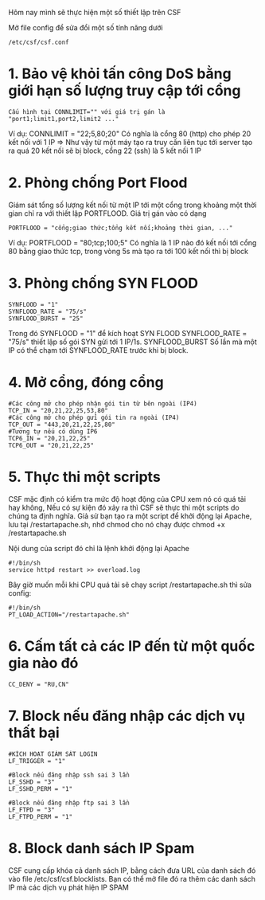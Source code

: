 Hôm nay mình sẽ thực hiện một số thiết lập trên CSF

Mở file config để sửa đổi một số tính năng dưới
```
/etc/csf/csf.conf
```

# 1. Bảo vệ khỏi tấn công DoS bằng giới hạn số lượng truy cập tới cổng
```
Cấu hình tại CONNLIMIT="" với giá trị gán là "port1;limit1,port2,limit2 ..."
```

Ví dụ: CONNLIMIT = "22;5,80;20"
Có nghĩa là cổng 80 (http) cho phép 20 kết nối với 1 IP => Như vậy từ một máy tạo ra truy cấn liên tục tới server tạo ra quá 20 kết nối sẽ bị block, cổng 22 (ssh) là 5 kết nối 1 IP

# 2. Phòng chống Port Flood
Giám sát tổng số lượng kết nối từ một IP tới một cổng trong khoảng một thời gian chỉ ra với thiết lập PORTFLOOD. Giá trị gán vào có dạng
```
PORTFLOOD = "cổng;giao thức;tổng kết nối;khoảng thời gian, ..."
```

Ví dụ:  PORTFLOOD = "80;tcp;100;5"
Có nghĩa là 1 IP nào đó kết nối tới cổng 80 bằng giao thức tcp, trong vòng 5s mà tạo ra tới 100 kết nối thì bị block

# 3. Phòng chống SYN FLOOD
```
SYNFLOOD = "1"
SYNFLOOD_RATE = "75/s"
SYNFLOOD_BURST = "25"
```

Trong đó SYNFLOOD = "1" để kích hoạt SYN FLOOD
SYNFLOOD_RATE = "75/s" thiết lập số gói SYN gửi tới 1 IP/1s. SYNFLOOD_BURST Số lần mà một IP có thể chạm tới SYNFLOOD_RATE trước khi bị block.

# 4. Mở cổng, đóng cổng
```
#Các công mở cho phép nhận gói tin từ bên ngoài (IP4)
TCP_IN = "20,21,22,25,53,80"
#Các công mở cho phép gửi gói tin ra ngoài (IP4)
TCP_OUT = "443,20,21,22,25,80"
#Tương tự nếu có dùng IP6
TCP6_IN = "20,21,22,25"
TCP6_OUT = "20,21,22,25"
```

# 5. Thực thi một scripts
CSF mặc định có kiểm tra mức độ hoạt động của CPU xem nó có quá tải hay không, Nếu có sự kiện đó xảy ra thì CSF sẽ thực thi một scripts do chúng ta định nghĩa.
Giả sử bạn tạo ra một script để khởi động lại Apache, lưu tại /restartapache.sh, nhớ chmod cho nó chạy được chmod +x /restartapache.sh

Nội dung của script đó chỉ là lệnh khởi động lại Apache
```
#!/bin/sh
service httpd restart >> overload.log
```

Bây giờ muốn mỗi khi CPU quá tải sẽ chạy script /restartapache.sh thì sửa config:
```
#!/bin/sh
PT_LOAD_ACTION="/restartapache.sh"
```

# 6. Cấm tất cả các IP đến từ một quốc gia nào đó
```
CC_DENY = "RU,CN"
```

# 7. Block nếu đăng nhập các dịch vụ thất bại
```
#KÍCH HOẠT GIÁM SÁT LOGIN
LF_TRIGGER = "1"

#Block nếu đăng nhập ssh sai 3 lần
LF_SSHD = "3"
LF_SSHD_PERM = "1"

#Block nếu đăng nhập ftp sai 3 lần
LF_FTPD = "3"
LF_FTPD_PERM = "1"
```

# 8. Block danh sách IP Spam
CSF cung cấp khóa cả danh sách IP, bằng cách đưa URL của danh sách đó vào file /etc/csf/csf.blocklists. Bạn có thể mở file đó ra thêm các danh sách IP mà các dịch vụ phát hiện IP SPAM